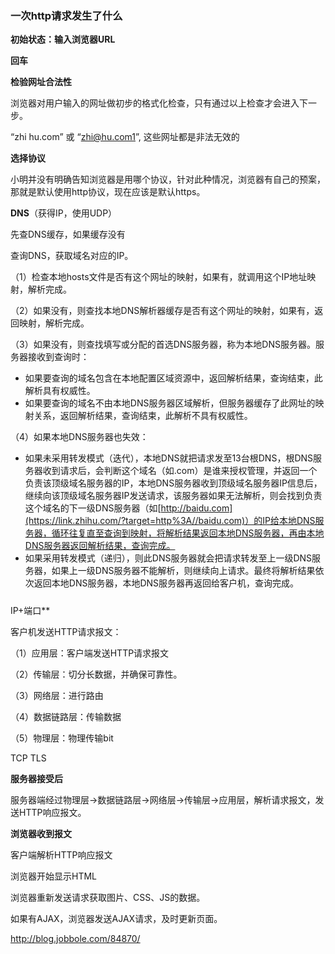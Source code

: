 ### 一次http请求发生了什么



**初始状态：输入浏览器URL**

**回车** 



**检验网址合法性**

浏览器对用户输入的网址做初步的格式化检查，只有通过以上检查才会进入下一步。

“zhi hu.com” 或 “zhi@hu.com1”, 这些网址都是非法无效的



**选择协议**

小明并没有明确告知浏览器是用哪个协议，针对此种情况，浏览器有自己的预案，那就是默认使用http协议，现在应该是默认https。





**DNS**（获得IP，使用UDP）

先查DNS缓存，如果缓存没有

查询DNS，获取域名对应的IP。

（1）检查本地hosts文件是否有这个网址的映射，如果有，就调用这个IP地址映射，解析完成。 

（2）如果没有，则查找本地DNS解析器缓存是否有这个网址的映射，如果有，返回映射，解析完成。 

（3）如果没有，则查找填写或分配的首选DNS服务器，称为本地DNS服务器。服务器接收到查询时：

- 如果要查询的域名包含在本地配置区域资源中，返回解析结果，查询结束，此解析具有权威性。 
- 如果要查询的域名不由本地DNS服务器区域解析，但服务器缓存了此网址的映射关系，返回解析结果，查询结束，此解析不具有权威性。

（4）如果本地DNS服务器也失效：  

- 如果未采用转发模式（迭代），本地DNS就把请求发至13台根DNS，根DNS服务器收到请求后，会判断这个域名（如.com）是谁来授权管理，并返回一个负责该顶级域名服务器的IP，本地DNS服务器收到顶级域名服务器IP信息后，继续向该顶级域名服务器IP发送请求，该服务器如果无法解析，则会找到负责这个域名的下一级DNS服务器（如[http://baidu.com](https://link.zhihu.com/?target=http%3A//baidu.com)）的IP给本地DNS服务器，循环往复直至查询到映射，将解析结果返回本地DNS服务器，再由本地DNS服务器返回解析结果，查询完成。
- 如果采用转发模式（递归），则此DNS服务器就会把请求转发至上一级DNS服务器，如果上一级DNS服务器不能解析，则继续向上请求。最终将解析结果依次返回本地DNS服务器，本地DNS服务器再返回给客户机，查询完成。


##### 

IP+端口**

客户机发送HTTP请求报文：

（1）应用层：客户端发送HTTP请求报文

（2）传输层：切分长数据，并确保可靠性。

（3）网络层：进行路由

（4）数据链路层：传输数据

（5）物理层：物理传输bit

TCP  TLS







**服务器接受后**

服务器端经过物理层→数据链路层→网络层→传输层→应用层，解析请求报文，发送HTTP响应报文。



**浏览器收到报文**

客户端解析HTTP响应报文

浏览器开始显示HTML

浏览器重新发送请求获取图片、CSS、JS的数据。

如果有AJAX，浏览器发送AJAX请求，及时更新页面。









http://blog.jobbole.com/84870/